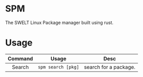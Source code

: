 # SPM
The SWELT Linux Package manager built using rust.

# Usage
| Command       | Usage              | Desc                  |
|:-------------:|:------------------:|:---------------------:|
| Search        | `spm search [pkg]` | search for a package. |

